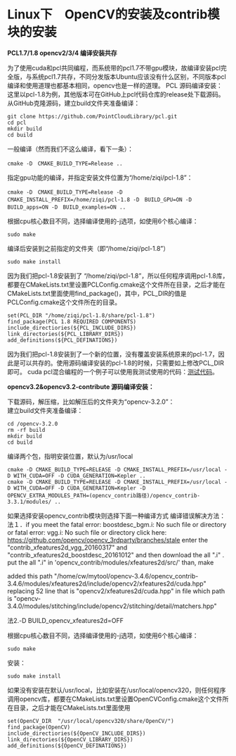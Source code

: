 # Linux下　OpenCV的安装及contrib模块的安装
**PCL1.7/1.8 opencv2/3/4 编译安装共存**

为了使用cuda和pcl共同编程，而系统带的pcl1.7不带gpu模块，故编译安装pcl完全版，与系统pcl1.7共存，不同分发版本Ubuntu应该没有什么区别，不同版本pcl编译和使用道理也都基本相同，opencv也是一样的道理。
PCL 源码编译安装：
这里以pcl-1.8为例，其他版本可在GitHub上pcl代码仓库的release处下载源码。
从GitHub克隆源码，建立build文件夹准备编译：

    git clone https://github.com/PointCloudLibrary/pcl.git
    cd pcl
    mkdir build
    cd build

一般编译（然而我们不这么编译，看下一条）：

    cmake -D　CMAKE_BUILD_TYPE=Release ..

指定gpu功能的编译，并指定安装文件位置为“/home/ziqi/pcl-1.8”：

    cmake -D　CMAKE_BUILD_TYPE=Release -D　CMAKE_INSTALL_PREFIX=/home/ziqi/pcl-1.8 -D　BUILD_GPU=ON -D　BUILD_apps=ON -D　BUILD_examples=ON ..

根据cpu核心数目不同，选择编译使用的-j选项，如使用6个核心编译：

    sudo make 

编译后安装到之前指定的文件夹（即“/home/ziqi/pcl-1.8”）

    sudo make install

因为我们把pcl-1.8安装到了 “/home/ziqi/pcl-1.8”，所以任何程序调用pcl-1.8库，都要在CMakeLists.txt里设置PCLConfig.cmake这个文件所在目录，之后才能在CMakeLists.txt里面使用find_package()，其中，PCL_DIR的值是PCLConfig.cmake这个文件所在的目录。

    set(PCL_DIR "/home/ziqi/pcl-1.8/share/pcl-1.8")
    find_package(PCL 1.8 REQUIRED COMPONENTS)
    include_directiories(${PCL_INCLUDE_DIRS})
    link_directories(${PCL_LIBRARY_DIRS})
    add_definitions(${PCL_DEFINATIONS})

因为我们把pcl-1.8安装到了一个新的位置，没有覆盖安装系统原来的pcl-1.7，因此是可以共存的。使用源码编译安装的pcl-1.8的时候，只需要如上修改PCL_DIR即可。
cuda pcl混合编程的一个例子可以使用我测试使用的代码：<a href="https://github.com/ChaiZQ/pcl-with-cuda.git" rel="nofollow" target="_blank">测试代码</a>。</p>

**opencv3.2&amp;opencv3.2-contribute 源码编译安装：**

<p>下载源码，解压缩，比如解压后的文件夹为“opencv-3.2.0”：<br>
建立build文件夹准备编译：</p>

    cd /opencv-3.2.0
    rm -rf build
    mkdir build
    cd build

编译两个包，指明安装位置，默认为/usr/local

    cmake -D CMAKE_BUILD_TYPE=RELEASE -D CMAKE_INSTALL_PREFIX=/usr/local -D WITH_CUDA=OFF -D CUDA_GENERATION=Kepler ..
    cmake -D CMAKE_BUILD_TYPE=RELEASE -D CMAKE_INSTALL_PREFIX=/usr/local -D WITH_CUDA=OFF -D CUDA_GENERATION=Kepler -D OPENCV_EXTRA_MODULES_PATH=(opencv_contrib路径)/opencv_contrib-3.3.1/modules/ ..

如果选择安装opencv_contrib模块则选择下面一种编译方式
编译错误解决方法：
法１．if you meet the fatal error: boostdesc_bgm.i: No such file or directory or fatal error: vgg.i: No such file or directory click here: https://github.com/opencv/opencv_3rdparty/branches/stale enter the "contrib_xfeatures2d_vgg_20160317" and "contrib_xfeatures2d_boostdesc_20161012" and then download the all ".i" . put the all ".i" in 'opencv_contrib/modules/xfeatures2d/src/' than, make

added this path "/home/cw/mytool/opencv-3.4.6/opencv_contrib-3.4.6/modules/xfeatures2d/include/opencv2/xfeatures2d/cuda.hpp" replacing 52 line that is "opencv2/xfeatures2d/cuda.hpp" in file which path is "opencv-3.4.0/modules/stitching/include/opencv2/stitching/detail/matchers.hpp"

法2.-D BUILD_opencv_xfeatures2d=OFF

根据cpu核心数目不同，选择编译使用的-j选项，如使用6个核心编译：

    sudo make 

安装：

    sudo make install

如果没有安装在默认/usr/local，比如安装在/usr/local/opencv320，则任何程序调用opencv库，都要在CMakeLists.txt里设置OpenCVConfig.cmake这个文件所在目录，之后才能在CMakeLists.txt里面使用

    set(OpenCV_DIR  "/usr/local/opencv320/share/OpenCV/")
    find_package(OpenCV)
    include_directiories(${OpenCV_INCLUDE_DIRS})
    link_directories(${OpenCV_LIBRARY_DIRS})
    add_definitions(${OpenCV_DEFINATIONS})

